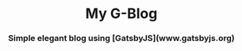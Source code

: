 
<h1 align="center">
  My G-Blog
</h1>
<h3 align="center">
  Simple elegant blog using [GatsbyJS](www.gatsbyjs.org)
</h3>
